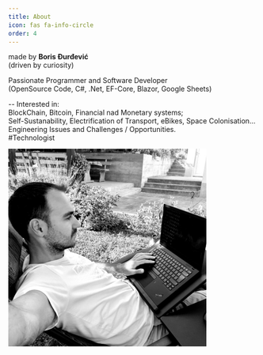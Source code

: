 ```yaml
---
title: About
icon: fas fa-info-circle
order: 4
---
```


made by **Boris Đurđević**<br>
(driven by curiosity)<br>

Passionate Programmer and Software Developer<br>
(OpenSource Code, C#, .Net, EF-Core, Blazor, Google Sheets)

-- Interested in:<br>
BlockChain, Bitcoin, Financial nad Monetary systems;<br>
Self-Sustanability, Electrification of Transport, eBikes, Space Colonisation...<br>
Engineering Issues and Challenges / Opportunities.<br>
#Technologist<br>

<img src="https://raw.githubusercontent.com/borisdj/borisdj.github.io/main/assets/images/photo.jpg" width="400" height="400" />
